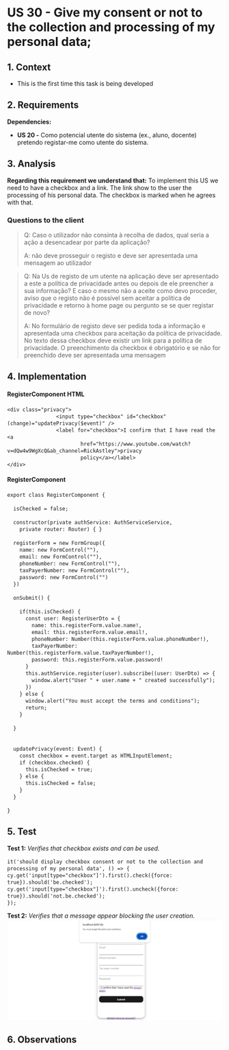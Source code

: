 # US 30 - Give my consent or not to the collection and processing of my personal data;

## 1. Context

* This is the first time this task is being developed

## 2. Requirements

**Dependencies:**
- **US 20 -** Como potencial utente do sistema (ex., aluno, docente) pretendo registar-me como utente do sistema.

## 3. Analysis

**Regarding this requirement we understand that:**
To implement this US we need to have a checkbox and a link.
The link show to the user the processing of his personal data.
The checkbox is marked when he agrees with that.

### Questions to the client
> Q: Caso o utilizador não consinta à recolha de dados, qual seria a ação a desencadear por parte da aplicação?
> 
> A: não deve prosseguir o registo e deve ser apresentada uma mensagem ao utilizador

> Q: Na Us de registo de um utente na aplicação deve ser apresentado a este a política de privacidade antes ou depois de ele preencher a sua informação? E caso o mesmo não a aceite como devo proceder, aviso que o registo não é possível sem aceitar a política de privacidade e retorno à home page ou pergunto se se quer registar de novo?
> 
> A: No formulário de registo deve ser pedida toda a informação e apresentada uma checkbox para aceitação da política de privacidade. No texto dessa checkbox deve existir um link para a política de privacidade.
O preenchimento da checkbox é obrigatório e se não for preenchido deve ser apresentada uma mensagem


## 4. Implementation

#### RegisterComponent HTML

```
<div class="privacy">
                <input type="checkbox" id="checkbox" (change)="updatePrivacy($event)" />
                <label for="checkbox">I confirm that I have read the <a
                        href="https://www.youtube.com/watch?v=dQw4w9WgXcQ&ab_channel=RickAstley">privacy
                        policy</a></label>
</div>
````

#### RegisterComponent

```
export class RegisterComponent {

  isChecked = false;

  constructor(private authService: AuthServiceService,
    private router: Router) { }

  registerForm = new FormGroup({
    name: new FormControl(""),
    email: new FormControl(""),
    phoneNumber: new FormControl(""),
    taxPayerNumber: new FormControl(""),
    password: new FormControl("")
  })

  onSubmit() {

    if(this.isChecked) {
      const user: RegisterUserDto = {
        name: this.registerForm.value.name!,
        email: this.registerForm.value.email!,
        phoneNumber: Number(this.registerForm.value.phoneNumber!),
        taxPayerNumber: Number(this.registerForm.value.taxPayerNumber!),
        password: this.registerForm.value.password!
      }
      this.authService.register(user).subscribe((user: UserDto) => {
        window.alert("User " + user.name + " created successfully");
      })
    } else {
      window.alert("You must accept the terms and conditions");
      return;
    }

  }


  updatePrivacy(event: Event) {
    const checkbox = event.target as HTMLInputElement;
    if (checkbox.checked) {
      this.isChecked = true;
    } else {
      this.isChecked = false;
    }
  }

}
````

## 5. Test

**Test 1:** *Verifies that checkbox exists and can be used.*
```
it('should display checkbox consent or not to the collection and processing of my personal data', () => {
cy.get('input[type="checkbox"]').first().check({force: true}).should('be.checked');
cy.get('input[type="checkbox"]').first().uncheck({force: true}).should('not.be.checked');
});
````
**Test 2:** *Verifies that a message appear blocking the user creation.*
![img.png](img.png)

## 6. Observations

